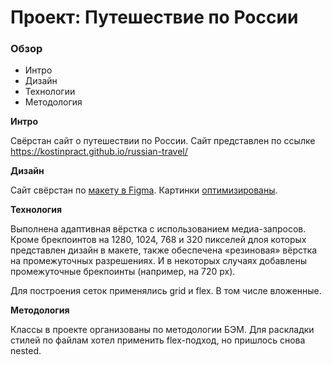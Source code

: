 # Проект: Путешествие по России

### Обзор
* Интро
* Дизайн
* Технологии
* Методология

**Интро**

Свёрстан сайт о путешествии по России. Сайт представлен по ссылке https://kostinpract.github.io/russian-travel/

**Дизайн**

Сайт свёрстан по [макету в Figma](https://www.figma.com/file/5S2WSbEFL6awjVWJ0NWL8Q/Sprint-3_-Russia-_-desktop-mobile?node-id=28503%3A0). Картинки [оптимизированы](https://tinypng.com/).

**Технология**

Выполнена адаптивная вёрстка с использованием медиа-запросов. Кроме брекпоинтов на 1280, 1024, 768 и 320 пикселей длоя которых представлен дизайн в макете, также обеспечена «резиновая» вёрстка на промежуточных разрешениях. И в некоторых случаях добавлены промежуточные брекпоинты (например, на 720 px).

Для построения сеток применялись grid и flex. В том числе вложенные.

**Методология**

Классы в проекте организованы по методологии БЭМ. Для раскладки стилей по файлам хотел применить flex-подход, но пришлось снова nested.